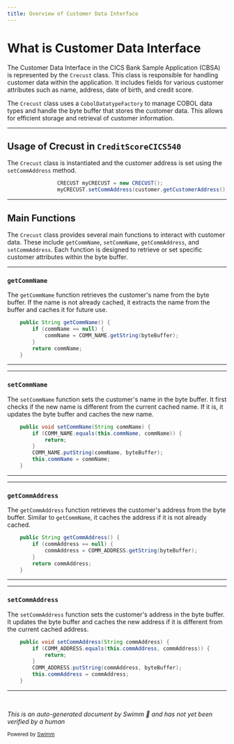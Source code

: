 ```yaml
---
title: Overview of Customer Data Interface
---
```

# What is Customer Data Interface

The Customer Data Interface in the CICS Bank Sample Application (CBSA) is represented by the `Crecust` class. This class is responsible for handling customer data within the application. It includes fields for various customer attributes such as name, address, date of birth, and credit score.

The `Crecust` class uses a <SwmToken path="src/webui/src/main/java/com/ibm/cics/cip/bankliberty/datainterfaces/CRECUST.java" pos="14:5:5" line-data="	protected static CobolDatatypeFactory factory = new CobolDatatypeFactory();">`CobolDatatypeFactory`</SwmToken> to manage COBOL data types and handle the byte buffer that stores the customer data. This allows for efficient storage and retrieval of customer information.

<SwmSnippet path="/src/webui/src/main/java/com/ibm/cics/cip/bankliberty/api/json/CreditScoreCICS540.java" line="89">

---

## Usage of Crecust in <SwmToken path="src/webui/src/main/java/com/ibm/cics/cip/bankliberty/api/json/CreditScoreCICS540.java" pos="43:4:4" line-data="public class CreditScoreCICS540">`CreditScoreCICS540`</SwmToken>

The `Crecust` class is instantiated and the customer address is set using the <SwmToken path="src/webui/src/main/java/com/ibm/cics/cip/bankliberty/api/json/CreditScoreCICS540.java" pos="90:3:3" line-data="				myCRECUST.setCommAddress(customer.getCustomerAddress());">`setCommAddress`</SwmToken> method.

```java
				CRECUST myCRECUST = new CRECUST();
				myCRECUST.setCommAddress(customer.getCustomerAddress());
```

---

</SwmSnippet>

## Main Functions

The `Crecust` class provides several main functions to interact with customer data. These include <SwmToken path="src/webui/src/main/java/com/ibm/cics/cip/bankliberty/datainterfaces/CRECUST.java" pos="192:5:5" line-data="	public String getCommName() {">`getCommName`</SwmToken>, <SwmToken path="src/webui/src/main/java/com/ibm/cics/cip/bankliberty/datainterfaces/CRECUST.java" pos="199:5:5" line-data="	public void setCommName(String commName) {">`setCommName`</SwmToken>, <SwmToken path="src/webui/src/main/java/com/ibm/cics/cip/bankliberty/datainterfaces/CRECUST.java" pos="207:5:5" line-data="	public String getCommAddress() {">`getCommAddress`</SwmToken>, and <SwmToken path="src/webui/src/main/java/com/ibm/cics/cip/bankliberty/api/json/CreditScoreCICS540.java" pos="90:3:3" line-data="				myCRECUST.setCommAddress(customer.getCustomerAddress());">`setCommAddress`</SwmToken>. Each function is designed to retrieve or set specific customer attributes within the byte buffer.

<SwmSnippet path="/src/webui/src/main/java/com/ibm/cics/cip/bankliberty/datainterfaces/CRECUST.java" line="192">

---

### <SwmToken path="src/webui/src/main/java/com/ibm/cics/cip/bankliberty/datainterfaces/CRECUST.java" pos="192:5:5" line-data="	public String getCommName() {">`getCommName`</SwmToken>

The <SwmToken path="src/webui/src/main/java/com/ibm/cics/cip/bankliberty/datainterfaces/CRECUST.java" pos="192:5:5" line-data="	public String getCommName() {">`getCommName`</SwmToken> function retrieves the customer's name from the byte buffer. If the name is not already cached, it extracts the name from the buffer and caches it for future use.

```java
	public String getCommName() {
		if (commName == null) {
			commName = COMM_NAME.getString(byteBuffer);
		}
		return commName;
	}
```

---

</SwmSnippet>

<SwmSnippet path="/src/webui/src/main/java/com/ibm/cics/cip/bankliberty/datainterfaces/CRECUST.java" line="199">

---

### <SwmToken path="src/webui/src/main/java/com/ibm/cics/cip/bankliberty/datainterfaces/CRECUST.java" pos="199:5:5" line-data="	public void setCommName(String commName) {">`setCommName`</SwmToken>

The <SwmToken path="src/webui/src/main/java/com/ibm/cics/cip/bankliberty/datainterfaces/CRECUST.java" pos="199:5:5" line-data="	public void setCommName(String commName) {">`setCommName`</SwmToken> function sets the customer's name in the byte buffer. It first checks if the new name is different from the current cached name. If it is, it updates the byte buffer and caches the new name.

```java
	public void setCommName(String commName) {
		if (COMM_NAME.equals(this.commName, commName)) {
			return;
		}
		COMM_NAME.putString(commName, byteBuffer);
		this.commName = commName;
	}
```

---

</SwmSnippet>

<SwmSnippet path="/src/webui/src/main/java/com/ibm/cics/cip/bankliberty/datainterfaces/CRECUST.java" line="207">

---

### <SwmToken path="src/webui/src/main/java/com/ibm/cics/cip/bankliberty/datainterfaces/CRECUST.java" pos="207:5:5" line-data="	public String getCommAddress() {">`getCommAddress`</SwmToken>

The <SwmToken path="src/webui/src/main/java/com/ibm/cics/cip/bankliberty/datainterfaces/CRECUST.java" pos="207:5:5" line-data="	public String getCommAddress() {">`getCommAddress`</SwmToken> function retrieves the customer's address from the byte buffer. Similar to <SwmToken path="src/webui/src/main/java/com/ibm/cics/cip/bankliberty/datainterfaces/CRECUST.java" pos="192:5:5" line-data="	public String getCommName() {">`getCommName`</SwmToken>, it caches the address if it is not already cached.

```java
	public String getCommAddress() {
		if (commAddress == null) {
			commAddress = COMM_ADDRESS.getString(byteBuffer);
		}
		return commAddress;
	}
```

---

</SwmSnippet>

<SwmSnippet path="/src/webui/src/main/java/com/ibm/cics/cip/bankliberty/datainterfaces/CRECUST.java" line="214">

---

### <SwmToken path="src/webui/src/main/java/com/ibm/cics/cip/bankliberty/datainterfaces/CRECUST.java" pos="214:5:5" line-data="	public void setCommAddress(String commAddress) {">`setCommAddress`</SwmToken>

The <SwmToken path="src/webui/src/main/java/com/ibm/cics/cip/bankliberty/datainterfaces/CRECUST.java" pos="214:5:5" line-data="	public void setCommAddress(String commAddress) {">`setCommAddress`</SwmToken> function sets the customer's address in the byte buffer. It updates the byte buffer and caches the new address if it is different from the current cached address.

```java
	public void setCommAddress(String commAddress) {
		if (COMM_ADDRESS.equals(this.commAddress, commAddress)) {
			return;
		}
		COMM_ADDRESS.putString(commAddress, byteBuffer);
		this.commAddress = commAddress;
	}
```

---

</SwmSnippet>

&nbsp;

*This is an auto-generated document by Swimm 🌊 and has not yet been verified by a human*

<SwmMeta version="3.0.0" repo-id="Z2l0aHViJTNBJTNBY2ljcy1iYW5raW5nLXNhbXBsZS1hcHBsaWNhdGlvbi1jYnNhLUlCTS1EZW1vJTNBJTNBU3dpbW0tRGVtbw==" repo-name="cics-banking-sample-application-cbsa-IBM-Demo"><sup>Powered by [Swimm](/)</sup></SwmMeta>
